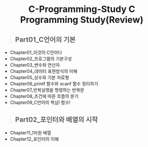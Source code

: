 <p>
<h1 align = "center">C-Programming-Study
C Programming Study(Review)</h1>
</p>

> ## Part01_C언어의 기본
<ul>
  <li>Chapter01_이것이 C언어다</li>
  <li> Chapter02_프로그램의 기본구성</li>
  <li> Chapter03_변수와 연산자</li>
  <li> Chapter04_데이터 표현방식의 이해</li>
  <li> Chapter05_상수와 기본 자료형</li>
  <li> Chapter06_printf 함수와 scanf 함수 정리하기</li>
  <li> Chapter07_반복실행을 명령하는 반복문</li>
  <li> Chapter08_조건에 따른 흐름의 분기</li>
  <li> Chapter09_C언어의 핵심! 함수!</li>
</ul>

> ## Part02_포인터와 배열의 시작
<ul>
  <li>Chapter11_1차원 배열</li>
  <li>Chapter12_포인터의 이해</li>
</ul>
